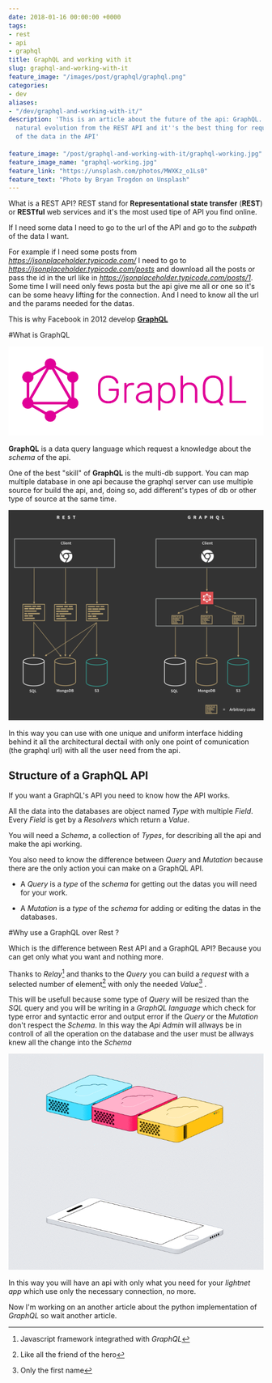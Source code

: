 ```yaml
---
date: 2018-01-16 00:00:00 +0000
tags:
- rest
- api
- graphql
title: GraphQL and working with it
slug: graphql-and-working-with-it
feature_image: "/images/post/graphql/graphql.png"
categories:
- dev
aliases:
- "/dev/graphql-and-working-with-it/"
description: 'This is an article about the future of the api: GraphQL. This is the
  natural evolution from the REST API and it''s the best thing for request only part
  of the data in the API'

feature_image: "/post/graphql-and-working-with-it/graphql-working.jpg"
feature_image_name: "graphql-working.jpg"
feature_link: "https://unsplash.com/photos/MWXKz_o1Ls0"
feature_text: "Photo by Bryan Trogdon on Unsplash"
---
```

What is a REST API? REST stand for **Representational state transfer** (**REST**) or **RESTful** web services and it's the most used tipe of API you find online.

If I need some data I need to go to the url of the API and go to the _subpath_ of the data I want.

For example if I need some posts from _https://jsonplaceholder.typicode.com/_ I need to go to _https://jsonplaceholder.typicode.com/posts_ and download all the posts or pass the id in the url like in _https://jsonplaceholder.typicode.com/posts/1_. Some time I will need only fews posta but the api give me all or one so it's can be some heavy lifting for the connection. And I need to know all the url and the params needed for the datas.

This is why  Facebook in 2012 develop **[GraphQL](http://graphql.org)**

#What is GraphQL

![graphql logo](graphql.png)

**GraphQL** is a data query language which request a knowledge about the _schema_ of the api.

One of the best "skill" of **GraphQL** is the multi-db support. You can map multiple database in one api because the graphql server can use multiple source for build the api, and, doing so, add different's types of db or other type of source at the same time.

![rest vs graphql](db.png)

In this way you can use with one unique and uniform interface hidding behind it all the architectural dectail with only one point of comunication (the graphql url) with all the user need from the api.

## Structure of a GraphQL API

If you want a GraphQL's API you need to know how the API works.

All the data into the databases are object named _Type_ with multiple _Field_.  Every _Field_ is get by a _Resolvers_ which return a _Value_.

You will need a _Schema_, a collection of _Types_, for describing all the api and make the api working.

You also need to know the difference between _Query_ and _Mutation_ because there are the only action youi can make on a GraphQL API.

* A _Query_ is a _type_ of the _schema_ for getting out the datas you will need for your work.

* A _Mutation_ is a _type_ of the _schema_ for adding or editing the datas in the databases.

#Why use a GraphQL over Rest ?

Which is the difference between Rest API and a GraphQL API? Because you can get only what you want and nothing more.

Thanks to _Relay_[^1] and thanks to the _Query_ you can build a _request_ with a selected number of element[^2]  with only the needed _Value_[^3] .
[^1]: Javascript framework integrathed with _GraphQL_
[^2]: Like all the friend of the hero
[^3]: Only the first name

This will be usefull because some type of _Query_ will be resized than the _SQL_ query and you will be writing in a _GraphQL language_ which check for type error and syntactic error and output error if the _Query_ or the _Mutation_ don't respect the _Schema_. In this way the _Api Admin_ will allways be in controll of all the operation on the database and the user must be allways knew all the change into the _Schema_

![graphql gif](graphql-request.gif)

In this way you will have an api with only what you need for your _lightnet app_ which use only the necessary connection, no more.

Now I'm working on an another article about the python implementation of _GraphQL_ so wait another article.
